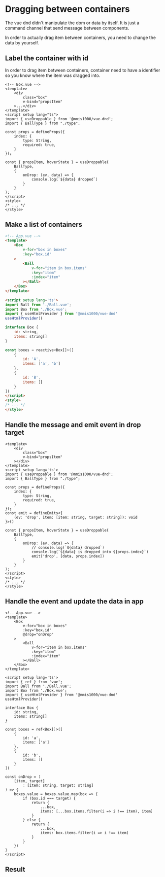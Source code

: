 # Dragging between containers

The vue dnd didn't manipulate the dom or data by itself.
It is just a command channel that send message between components.

In order to actually drag item between containers,
you need to change the data by yourself.

## Label the container with id

In order to drag item between containers,
container need to have a identifier so you know where the item was dragged into.

```html{12-17}
<!-- Box.vue -->
<template>
    <div
        class="box"
        v-bind="propsItem"
    >...</div>
</template>
<script setup lang="ts">
import { useDroppable } from '@mmis1000/vue-dnd';
import { BallType } from "./type";

const props = defineProps({
    index: {
        type: String,
        required: true,
    }
});

const { propsItem, hoverState } = useDroppable(
    BallType,
    {
        onDrop: (ev, data) => {
            console.log(`${data} dropped`)
        }
    }
);
</script>
<style>
/* ... */
</style>
```

## Make a list of containers

```html
<!-- App.vue -->
<template>
    <Box
        v-for="box in boxes"
        :key="box.id"
    >
        <Ball
            v-for="item in box.items"
            :key="item"
            :index="item"
        ></Ball>
    </Box>
</template>
    
<script setup lang='ts'>
import Ball from './Ball.vue';
import Box from './Box.vue';
import { useHtmlProvider } from '@mmis1000/vue-dnd'
useHtmlProvider()

interface Box {
    id: string,
    items: string[]
}

const boxes = reactive<Box[]>([
    {
        id: 'A',
        items: ['a', 'b']
    },
    {
        id: 'B',
        items: []
    }
])
</script>
<style>
/* ... */
</style>
```

## Handle the message and emit event in drop target

```html{17-19,25-27}
<template>
    <div
        class="box"
        v-bind="propsItem"
    ></div>
</template>
<script setup lang='ts'>
import { useDroppable } from '@mmis1000/vue-dnd';
import { BallType } from "./type";

const props = defineProps({
    index: {
        type: String,
        required: true,
    }
});
const emit = defineEmits<{
    (ev: 'drop', item: [item: string, target: string]): void
}>()

const { propsItem, hoverState } = useDroppable(
    BallType,
    {
        onDrop: (ev, data) => {
            // console.log(`${data} dropped`)
            console.log(`${data} is dropped into ${props.index}`)
            emit('drop', [data, props.index])
        }
    }
);
</script>
<style>
/* ... */
</style>
```

## Handle the event and update the data in app

```html{6,38-56}
<!-- App.vue -->
<template>
    <Box
        v-for="box in boxes"
        :key="box.id"
        @drop="onDrop"
    >
        <Ball
            v-for="item in box.items"
            :key="item"
            :index="item"
        ></Ball>
    </Box>
</template>
    
<script setup lang='ts'>
import { ref } from 'vue';
import Ball from './Ball.vue';
import Box from './Box.vue';
import { useHtmlProvider } from '@mmis1000/vue-dnd'
useHtmlProvider()

interface Box {
    id: string,
    items: string[]
}

const boxes = ref<Box[]>([
    {
        id: 'a',
        items: ['a']
    },
    {
        id: 'b',
        items: []
    }
])

const onDrop = (
    [item, target]
        : [item: string, target: string]
) => {
    boxes.value = boxes.value.map(box => {
        if (box.id === target) {
            return {
                ...box,
                items: [...box.items.filter(i => i !== item), item]
            }
        } else {
            return {
                ...box,
                items: box.items.filter(i => i !== item)
            }
        }
    })
}
</script>
```

## Result

<example-wrapper title="example" source="https://github.com/mmis1000/vue-dnd/blob/master/docs/src/.vuepress/components/ExampleDraggingBetweenContainers/App.vue"><example-dragging-between-containers-app></example-dragging-between-containers-app></example-wrapper>
